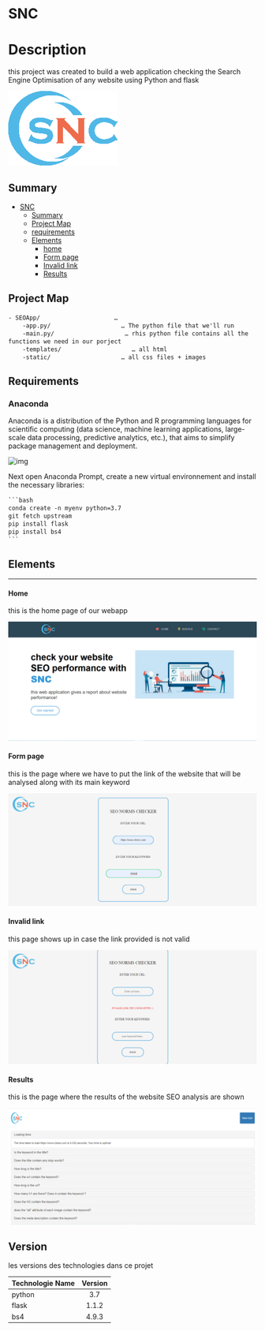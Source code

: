# SNC

# Description
this project was created to build a web application  checking the Search Engine Optimisation of any website using Python and flask

![img](./static/logo2.png)


## Summary

- [SNC](#SNC)
  - [Summary](#Summary)
  - [Project Map](#project-map)
  - [requirements](#Requirements)
  - [Elements](#elements)
      - [home](#home)
      - [Form page](#)
      - [Invalid link](#invalid-link)
      - [Results](#results)

## Project Map

```
- SEOApp/                     … 
    -app.py/                    … The python file that we'll run
    -main.py/                    … rhis python file contains all the functions we need in our porject
    -templates/                    … all html
    -static/                    … all css files + images
```
## Requirements

### Anaconda

Anaconda is a distribution of the Python and R programming languages for scientific computing (data science, machine learning applications, large-scale data processing, predictive analytics, etc.), that aims to simplify package management and deployment.

![img](https://en.wikipedia.org/wiki/Anaconda_%28Python_distribution%29#/media/File:Anaconda_Logo.png)


Next open Anaconda Prompt, create a new virtual environnement and install the necessary libraries:

    ```bash
    conda create -n myenv python=3.7
    git fetch upstream
    pip install flask
    pip install bs4
    ```
## Elements

---

#### Home

this is the home page of our webapp

![img](./screenshots/home.png)

#### Form page

this is the page where we have to put the link of the website that will be analysed along with its main keyword

![img](./screenshots/form.png)

#### Invalid link

this page shows up in case the link provided is not valid

![img](./screenshots/invalid.png)

#### Results

this is the page where the results of the website SEO analysis are shown

![img](./screenshots/results.png)

## Version

les versions des technologies dans ce projet

| Technologie Name | Version |
| :--------------- | :-----: |
| python            | 3.7  |
| flask          | 1.1.2  |
| bs4              | 4.9.3 |


